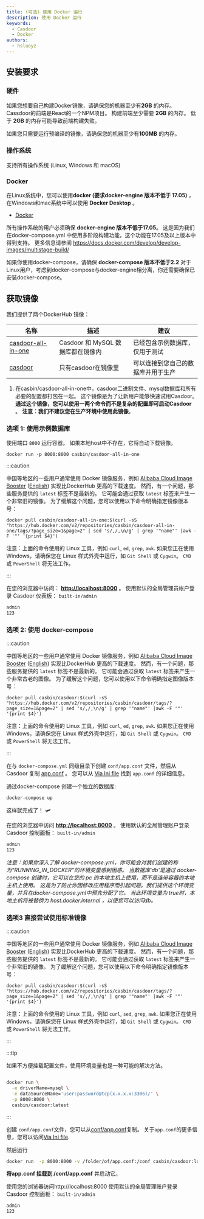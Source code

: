 ```yaml
---
title: (可选) 使用 Docker 运行
description: 使用 Docker 运行
keywords:
  - Casdoor
  - Docker
authors:
  - hsluoyz
---
```


## 安装要求

### 硬件

如果您想要自己构建Docker镜像，请确保您的机器至少有**2GB** 的内存。 Cassdoor的前端是React的一个NPM项目。 构建前端至少需要 **2GB** 的内存。 低于 **2GB** 的内存可能导致前端构建失败。

如果您只需要运行预编译的镜像，请确保您的机器至少有**100MB** 的内存。

### 操作系统

支持所有操作系统 (Linux, Windows 和 macOS)

### Docker

在Linux系统中，您可以使用**docker (要求docker-engine 版本不低于 17.05)** ，在Windows和mac系统中可以使用 **Docker Desktop** 。

* [Docker](https://docs.docker.com/get-docker/)

所有操作系统的用户必须确保 **docker-engine 版本不低于17.05**。 这是因为我们在docker-compose.yml 中使用多阶段构建功能，这个功能在17.05及以上版本中得到支持。 更多信息请参阅 <https://docs.docker.com/develop/develop-images/multistage-build/>

如果你使用docker-compose，请确保 **docker-compose 版本不低于2.2** 对于Linux用户，考虑到docker-compose与docker-engine相分离，你还需要确保已安装docker-compose。

## 获取镜像

我们提供了两个DockerHub 镜像：

| 名称                                                                       | 描述                       | 建议                |
| ------------------------------------------------------------------------ | ------------------------ | ----------------- |
| [casdoor-all-in-one](https://hub.docker.com/r/casbin/casdoor-all-in-one) | Casdoor 和 MySQL 数据库都在镜像内 | 已经包含示例数据库，仅用于测试   |
| [casdoor](https://hub.docker.com/r/casbin/casdoor)                       | 只有casdoor在镜像里            | 可以连接到您自己的数据库并用于生产 |


1. 在casbin/casdoor-all-in-one中，casdoor二进制文件、mysql数据库和所有必要的配置都打包在一起。 这个镜像是为了让新用户能够快速试用Casdoor。 **通过这个镜像，您可以使用一两个命令而不是复杂的配置即可启动Casdoor** 。 **注意：我们不建议您在生产环境中使用此镜像**。

### **选项 1**: 使用示例数据库

使用端口 `8000` 运行容器。 如果本地host中不存在，它将自动下载镜像。

```shell
docker run -p 8000:8000 casbin/casdoor-all-in-one
```

:::caution

中国等地区的一些用户通常使用 Docker 镜像服务，例如 [Alibaba Cloud Image Booster](https://help.aliyun.com/document_detail/60750.html) ([English](https://www.alibabacloud.com/help/en/container-registry/latest/accelerate-the-download-of-docker-official-images)) 实现比DockerHub 更高的下载速度。 然而，有一个问题，那些服务提供的 `latest` 标签不是最新的。 它可能会通过获取 `latest` 标签来产生一个非常旧的镜像。 为了缓解这个问题，您可以使用以下命令明确指定镜像版本号：

```shell
docker pull casbin/casdoor-all-in-one:$(curl -sS "https://hub.docker.com/v2/repositories/casbin/casdoor-all-in-one/tags/?page_size=1&page=2" | sed 's/,/,\n/g' | grep '"name"' |awk -F '"' '{print $4}')
```

注意：上面的命令使用的 Linux 工具，例如 `curl`, `ed`, `grep`, `awk`. 如果您正在使用 Windows，请确保您在 Linux 样式外壳中运行，如 `Git Shell` 或 `Cygwin`。 `CMD` 或 `PowerShell` 将无法工作。

:::

在您的浏览器中访问： [**http://localhost:8000**](http://localhost:8000) 。 使用默认的全局管理员帐户登录 Casdoor 仪表板： `built-in/admin`

```bash
admin
123
```

### **选项 2**: 使用 docker-compose

:::caution

中国等地区的一些用户通常使用 Docker 镜像服务，例如 [Alibaba Cloud Image Booster](https://help.aliyun.com/document_detail/60750.html) ([English](https://www.alibabacloud.com/help/en/container-registry/latest/accelerate-the-download-of-docker-official-images)) 实现比DockerHub 更高的下载速度。 然而，有一个问题，那些服务提供的 `latest` 标签不是最新的。 它可能会通过获取 `latest` 标签来产生一个非常古老的图像。 为了缓解这个问题，您可以使用以下命令明确指定图像版本号：

```shell
docker pull casbin/casdoor:$(curl -sS "https://hub.docker.com/v2/repositories/casbin/casdoor/tags/?page_size=1&page=2" | sed 's/,/,\n/g' | grep '"name"' |awk -F '"' '{print $4}')
```

注意：上面的命令使用的 Linux 工具，例如 `curl`, `ed`, `grep`, `awk`. 如果您正在使用 Windows，请确保您在 Linux 样式外壳中运行，如 `Git Shell` 或 `Cygwin`。 `CMD` 或 `PowerShell` 将无法工作。

:::

在与 `docker-compose.yml` 同级目录下创建 `conf/app.conf` 文件，然后从 Casdoor 复制 [app.conf](https://github.com/casdoor/casdoor/blob/master/conf/app.conf) 。 您可以从 [Via Ini file](/docs/basic/server-installation#via-ini-file) 找到 `app.conf` 的详细信息。


通过docker-compose 创建一个独立的数据库:

```bash
docker-compose up
```

这样就完成了！ :small_airplane:

在您的浏览器中访问 [**http://localhost:8000**](http://localhost:8000) 。 使用默认的全局管理账户登录 Casdoor 控制面板： `built-in/admin`

```bash
admin
123
```

*注意：如果你深入了解 docker-compose.yml，你可能会对我们创建的称为“RUNNING_IN_DOCKER”的环境变量感到困惑。 当数据库'db'是通过 docker-compose 创建时，它可以在您的 pc 的本地主机上使用，而不是连带容器的本地主机上使用。 这是为了防止你因修改应用程序而引起问题。我们提供这个环境变量，并且在docker-compose.yml中预先分配了它。 当此环境变量为 true时，本地主机将被替换为 host.docker.internal ，以便您可以访问db。*

### **选项3** 直接尝试使用标准镜像

:::caution

中国等地区的一些用户通常使用 Docker 镜像服务，例如 [Alibaba Cloud Image Booster](https://help.aliyun.com/document_detail/60750.html) ([English](https://www.alibabacloud.com/help/en/container-registry/latest/accelerate-the-download-of-docker-official-images)) 实现比DockerHub 更高的下载速度。 然而，有一个问题，那些服务提供的 `latest` 标签不是最新的。 它可能会通过获取 `latest` 标签来产生一个非常旧的镜像。 为了缓解这个问题，您可以使用以下命令明确指定镜像版本号：

```shell
docker pull casbin/casdoor:$(curl -sS "https://hub.docker.com/v2/repositories/casbin/casdoor/tags/?page_size=1&page=2" | sed 's/,/,\n/g' | grep '"name"' |awk -F '"' '{print $4}')
```

注意：上面的命令使用的 Linux 工具，例如 `curl`, `sed`, `grep`, `awk`. 如果您正在使用 Windows，请确保您在 Linux 样式外壳中运行，如 `Git Shell` 或 `Cygwin`。 `CMD` 或 `PowerShell` 将无法工作。

:::

:::tip

如果不方便挂载配置文件，使用环境变量也是一种可能的解决方法。

```bash title="example"

docker run \
  -e driverName=mysql \
  -e dataSourceName='user:password@tcp(x.x.x.x:3306)/' \
  -p 8000:8000 \
  casbin/casdoor:latest

```

:::

创建 `conf/app.conf`文件，您可以从[conf/app.conf](https://github.com/casdoor/casdoor/blob/master/conf/app.conf)复制。 关于`app.conf`的更多信息，您可以访问[Via Ini file](/docs/basic/server-installation#via-ini-file).

然后运行

```bash
docker run  -p 8000:8000 -v /folder/of/app.conf:/conf casbin/casdoor:latest
```

**将app.conf 挂载到 /conf/app.conf** 并启动它。

使用您的浏览器访问http://localhost:8000 使用默认的全局管理账户登录 Casdoor 控制面板： `built-in/admin`

```bash
admin
123
```
